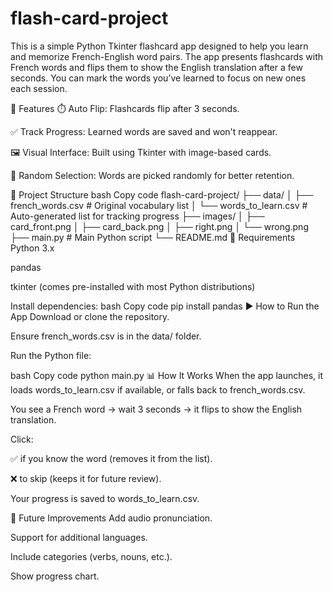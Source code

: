 # flash-card-project
This is a simple Python Tkinter flashcard app designed to help you learn and memorize French-English word pairs. The app presents flashcards with French words and flips them to show the English translation after a few seconds. You can mark the words you’ve learned to focus on new ones each session.

🧩 Features
⏱️ Auto Flip: Flashcards flip after 3 seconds.

✅ Track Progress: Learned words are saved and won't reappear.

🖼️ Visual Interface: Built using Tkinter with image-based cards.

🔄 Random Selection: Words are picked randomly for better retention.

📁 Project Structure
bash
Copy code
flash-card-project/
├── data/
│   ├── french_words.csv          # Original vocabulary list
│   └── words_to_learn.csv        # Auto-generated list for tracking progress
├── images/
│   ├── card_front.png
│   ├── card_back.png
│   ├── right.png
│   └── wrong.png
├── main.py                        # Main Python script
└── README.md
💾 Requirements
Python 3.x

pandas

tkinter (comes pre-installed with most Python distributions)

Install dependencies:
bash
Copy code
pip install pandas
▶️ How to Run the App
Download or clone the repository.

Ensure french_words.csv is in the data/ folder.

Run the Python file:

bash
Copy code
python main.py
📊 How It Works
When the app launches, it loads words_to_learn.csv if available, or falls back to french_words.csv.

You see a French word → wait 3 seconds → it flips to show the English translation.

Click:

✅ if you know the word (removes it from the list).

❌ to skip (keeps it for future review).

Your progress is saved to words_to_learn.csv.

🚧 Future Improvements
Add audio pronunciation.

Support for additional languages.

Include categories (verbs, nouns, etc.).

Show progress chart.

